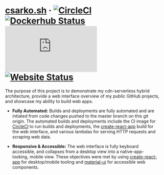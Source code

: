 # [csarko.sh](https://csarko.sh) &middot; [![CircleCI](https://img.shields.io/circleci/build/github/csarkosh/csarko.sh.svg)](https://circleci.com/gh/csarkosh/csarko.sh) [![Dockerhub Status](https://img.shields.io/docker/cloud/build/csarko/node_terraform_awscli?label=ci%20image%20build)](https://hub.docker.com/r/csarko/node_terraform_awscli/builds) [![Mozilla Observability](https://img.shields.io/mozilla-observatory/grade/csarko.sh?label=mozilla%20observatory&publish)](https://observatory.mozilla.org/analyze/csarko.sh) [![Website Status](https://img.shields.io/website/https/csarko.sh.svg)](https://csarko.sh)

The purpose of this project is to demonstrate my cdn-serverless hybrid architecture, provide a web interface overview of my public GitHub projects, and showcase my ability to build web apps.

* **Fully Automated:** Builds and deployments are fully automated and are intiated from code changes pushed to the master branch on this git origin. The automated builds and deployments include the CI image for [CircleCI](https://circleci.com/) to run builds and deployments, the [create-react-app](https://facebook.github.io/create-react-app/) build for the web interface, and various lambdas for serving HTTP requests and scraping web data.

* **Responsive & Accessible:** The web interface is fully keyboard accessible, and collapses from a desktop view into a native-app-looking, mobile view. These objectives were met by using [create-react-app](https://facebook.github.io/create-react-app/) for desktop/mobile tooling and [material-ui](https://material-ui.com/) for accessible web components.
